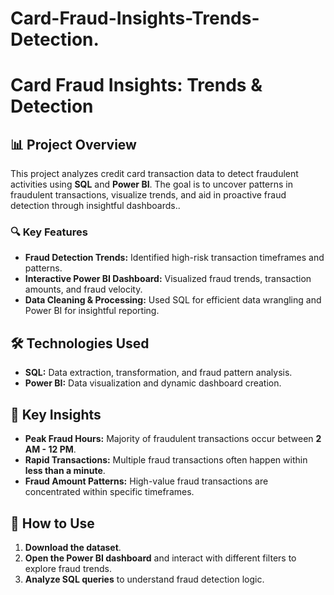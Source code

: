# Card-Fraud-Insights-Trends-Detection.

# Card Fraud Insights: Trends & Detection

## 📊 Project Overview
This project analyzes credit card transaction data to detect fraudulent activities using **SQL** and **Power BI**. The goal is to uncover patterns in fraudulent transactions, visualize trends, and aid in proactive fraud detection through insightful dashboards.. 

### 🔍 Key Features
- **Fraud Detection Trends:** Identified high-risk transaction timeframes and patterns.
- **Interactive Power BI Dashboard:** Visualized fraud trends, transaction amounts, and fraud velocity.
- **Data Cleaning & Processing:** Used SQL for efficient data wrangling and Power BI for insightful reporting.

## 🛠️ Technologies Used
- **SQL:** Data extraction, transformation, and fraud pattern analysis.
- **Power BI:** Data visualization and dynamic dashboard creation.

## 🚀 Key Insights
- **Peak Fraud Hours:** Majority of fraudulent transactions occur between **2 AM - 12 PM**.
- **Rapid Transactions:** Multiple fraud transactions often happen within **less than a minute**.
- **Fraud Amount Patterns:** High-value fraud transactions are concentrated within specific timeframes.

## 📌 How to Use
1. **Download the dataset**.
2. **Open the Power BI dashboard** and interact with different filters to explore fraud trends.
3. **Analyze SQL queries** to understand fraud detection logic.


